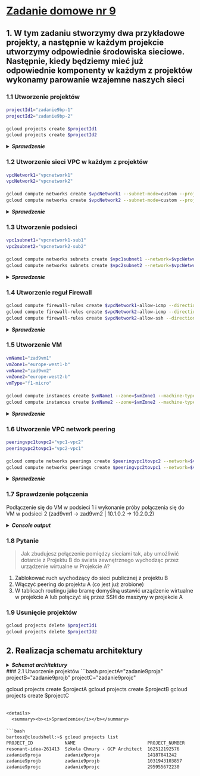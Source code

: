 # [Zadanie domowe nr 9](https://szkolachmury.pl/google-cloud-platform-droga-architekta/tydzien-9-understanding-vpc-networks/praca-domowa-nr-9/)

## 1. W tym zadaniu stworzymy dwa przykładowe projekty, a następnie w każdym projekcie utworzymy odpowiednie środowiska sieciowe. Następnie, kiedy będziemy mieć już odpowiednie komponenty w każdym z projektów wykonamy parowanie wzajemne naszych sieci

### 1.1 Utworzenie projektów
```bash
projectId1="zadanie9bp-1"
projectId2="zadanie9bp-2"

gcloud projects create $projectId1
gcloud projects create $projectId2
```

<details>
  <summary><b><i>Sprawdzenie</i></b></summary>

```bash
bartosz@cloudshell:~$ gcloud projects list
PROJECT_ID            NAME                           PROJECT_NUMBER
resonant-idea-261413  Szkola Chmury - GCP Architect  162512192576
zadanie9bp-1          zadanie9bp-1                   492134302499
zadanie9bp-2          zadanie9bp-2                   121362761339
```
</details>

### 1.2 Utworzenie sieci VPC w każdym z projektów
```bash
vpcNetwork1="vpcnetwork1"
vpcNetwork2="vpcnetwork2"

gcloud compute networks create $vpcNetwork1 --subnet-mode=custom --project=$projectId1
gcloud compute networks create $vpcNetwork2 --subnet-mode=custom --project=$projectId2
```

<details>
  <summary><b><i>Sprawdzenie</i></b></summary>

```bash
bartosz@cloudshell:~$ gcloud compute networks list --project=$projectId1
NAME         SUBNET_MODE  BGP_ROUTING_MODE  IPV4_RANGE  GATEWAY_IPV4
default      AUTO         REGIONAL
vpcnetwork1  CUSTOM       REGIONAL
bartosz@cloudshell:~$ gcloud compute networks list --project=$projectId2
NAME         SUBNET_MODE  BGP_ROUTING_MODE  IPV4_RANGE  GATEWAY_IPV4
default      AUTO         REGIONAL
vpcnetwork2  CUSTOM       REGIONAL
```
</details>

### 1.3 Utworzenie podsieci
```bash
vpc1subnet1="vpcnetwork1-sub1"
vpc2subnet2="vpcnetwork2-sub2"

gcloud compute networks subnets create $vpc1subnet1 --network=$vpcNetwork1 --region=europe-west1 --range=10.1.0.0/16 --project=$projectId1
gcloud compute networks subnets create $vpc2subnet2 --network=$vpcNetwork2 --region=europe-west2 --range=10.2.0.0/16 --project=$projectId2
```

<details>
  <summary><b><i>Sprawdzenie</i></b></summary>

```bash
bartosz@cloudshell:~$ gcloud compute networks subnets list --project=$projectId1
NAME              REGION                   NETWORK      RANGE
default           us-west2                 default      10.168.0.0/20
default           asia-northeast1          default      10.146.0.0/20
default           asia-northeast2          default      10.174.0.0/20
default           us-west1                 default      10.138.0.0/20
default           southamerica-east1       default      10.158.0.0/20
default           europe-west6             default      10.172.0.0/20
default           europe-west4             default      10.164.0.0/20
default           asia-east1               default      10.140.0.0/20
default           europe-north1            default      10.166.0.0/20
default           asia-southeast1          default      10.148.0.0/20
default           us-east4                 default      10.150.0.0/20
default           europe-west1             default      10.132.0.0/20
vpcnetwork1-sub1  europe-west1             vpcnetwork1  10.1.0.0/16
default           europe-west2             default      10.154.0.0/20
default           europe-west3             default      10.156.0.0/20
default           australia-southeast1     default      10.152.0.0/20
default           asia-south1              default      10.160.0.0/20
default           asia-northeast3          default      10.178.0.0/20
default           us-east1                 default      10.142.0.0/20
default           us-central1              default      10.128.0.0/20
default           asia-east2               default      10.170.0.0/20
default           northamerica-northeast1  default      10.162.0.0/20
bartosz@cloudshell:~$ gcloud compute networks subnets list --project=$projectId2
NAME              REGION                   NETWORK      RANGE
default           us-west2                 default      10.168.0.0/20
default           asia-northeast1          default      10.146.0.0/20
default           asia-northeast2          default      10.174.0.0/20
default           us-west1                 default      10.138.0.0/20
default           southamerica-east1       default      10.158.0.0/20
default           europe-west6             default      10.172.0.0/20
default           europe-west4             default      10.164.0.0/20
default           asia-east1               default      10.140.0.0/20
default           europe-north1            default      10.166.0.0/20
default           asia-southeast1          default      10.148.0.0/20
default           us-east4                 default      10.150.0.0/20
default           europe-west1             default      10.132.0.0/20
default           europe-west2             default      10.154.0.0/20
vpcnetwork2-sub2  europe-west2             vpcnetwork2  10.2.0.0/16
default           europe-west3             default      10.156.0.0/20
default           australia-southeast1     default      10.152.0.0/20
default           asia-south1              default      10.160.0.0/20
default           asia-northeast3          default      10.178.0.0/20
default           us-east1                 default      10.142.0.0/20
default           us-central1              default      10.128.0.0/20
default           asia-east2               default      10.170.0.0/20
default           northamerica-northeast1  default      10.162.0.0/20
```
</details>

### 1.4 Utworzenie reguł Firewall
```bash
gcloud compute firewall-rules create $vpcNetwork1-allow-icmp --direction=INGRESS --priority=65534 --network=$vpcNetwork1 --action=ALLOW --rules=icmp --source-ranges=0.0.0.0/0 --project=$projectId1
gcloud compute firewall-rules create $vpcNetwork2-allow-icmp --direction=INGRESS --priority=65534 --network=$vpcNetwork2 --action=ALLOW --rules=icmp --source-ranges=0.0.0.0/0 --project=$projectId2
gcloud compute firewall-rules create $vpcNetwork2-allow-ssh --direction=INGRESS --priority=65534 --network=$vpcNetwork1 --action=ALLOW --rules=tcp:22 --source-ranges=0.0.0.0/0 --project=$projectId1
```

<details>
  <summary><b><i>Sprawdzenie</i></b></summary>

```bash
bartosz@cloudshell:~$ gcloud compute firewall-rules list --project=$projectId1
NAME                    NETWORK      DIRECTION  PRIORITY  ALLOW                         DENY  DISABLED
default-allow-icmp      default      INGRESS    65534     icmp                                False
default-allow-internal  default      INGRESS    65534     tcp:0-65535,udp:0-65535,icmp        False
default-allow-rdp       default      INGRESS    65534     tcp:3389                            False
default-allow-ssh       default      INGRESS    65534     tcp:22                              False
vpcnetwork1-allow-icmp  vpcnetwork1  INGRESS    65534     icmp                                False
vpcnetwork2-allow-ssh   vpcnetwork1  INGRESS    65534     tcp:22                              False

To show all fields of the firewall, please show in JSON format: --format=json
To show all fields in table format, please see the examples in --help.

bartosz@cloudshell:~$ gcloud compute firewall-rules list --project=$projectId2
NAME                    NETWORK      DIRECTION  PRIORITY  ALLOW                         DENY  DISABLED
default-allow-icmp      default      INGRESS    65534     icmp                                False
default-allow-internal  default      INGRESS    65534     tcp:0-65535,udp:0-65535,icmp        False
default-allow-rdp       default      INGRESS    65534     tcp:3389                            False
default-allow-ssh       default      INGRESS    65534     tcp:22                              False
vpcnetwork2-allow-icmp  vpcnetwork2  INGRESS    65534     icmp                                False

To show all fields of the firewall, please show in JSON format: --format=json
To show all fields in table format, please see the examples in --help.
```
</details>

### 1.5 Utworzenie VM
```bash
vmName1="zad9vm1"
vmZone1="europe-west1-b"
vmName2="zad9vm2"
vmZone2="europe-west2-b"
vmType="f1-micro"

gcloud compute instances create $vmName1 --zone=$vmZone1 --machine-type=$vmType --network-interface=network=$vpcNetwork1,subnet=$vpc1subnet1 --image-project=debian-cloud --image=debian-9-stretch-v20191210 --project=$projectId1
gcloud compute instances create $vmName2 --zone=$vmZone2 --machine-type=$vmType --network-interface=network=$vpcNetwork2,subnet=$vpc2subnet2 --image-project=debian-cloud --image=debian-9-stretch-v20191210 --project=$projectId2
```

<details>
  <summary><b><i>Sprawdzenie</i></b></summary>

```bash
bartosz@cloudshell:~$ gcloud compute instances list --project=$projectId1
NAME     ZONE            MACHINE_TYPE  PREEMPTIBLE  INTERNAL_IP  EXTERNAL_IP    STATUS
zad9vm1  europe-west1-b  f1-micro                   10.1.0.2     35.240.22.166  RUNNING
bartosz@cloudshell:~$ gcloud compute instances list --project=$projectId2
NAME     ZONE            MACHINE_TYPE  PREEMPTIBLE  INTERNAL_IP  EXTERNAL_IP   STATUS
zad9vm2  europe-west2-b  f1-micro                   10.2.0.2     34.89.72.188  RUNNING
```
</details>

### 1.6 Utworzenie VPC network peering
```bash
peeringvpc1tovpc2="vpc1-vpc2"
peeringvpc2tovpc1="vpc2-vpc1"

gcloud compute networks peerings create $peeringvpc1tovpc2 --network=$vpcNetwork1 --peer-network=$vpcNetwork2 --auto-create-routes --peer-project=$projectId2 --project=$projectId1
gcloud compute networks peerings create $peeringvpc2tovpc1 --network=$vpcNetwork2 --peer-network=$vpcNetwork1 --auto-create-routes --peer-project=$projectId1 --project=$projectId2
```

<details>
  <summary><b><i>Sprawdzenie</i></b></summary>

```bash
bartosz@cloudshell:~$ gcloud compute networks peerings list --project=$projectId1
NAME       NETWORK      PEER_PROJECT  PEER_NETWORK  AUTO_CREATE_ROUTES  STATE   STATE_DETAILS
vpc1-vpc2  vpcnetwork1  zadanie9bp-2  vpcnetwork2   True                ACTIVE  [2020-02-10T14:50:46.142-08:00]: Connected.
bartosz@cloudshell:~$ gcloud compute networks peerings list --project=$projectId2
NAME       NETWORK      PEER_PROJECT  PEER_NETWORK  AUTO_CREATE_ROUTES  STATE   STATE_DETAILS
vpc2-vpc1  vpcnetwork2  zadanie9bp-1  vpcnetwork1   True                ACTIVE  [2020-02-10T14:50:46.142-08:00]: Connected.
```
</details>

### 1.7 Sprawdzenie połączenia
Podłączenie się do VM w podsieci 1 i wykonanie próby połączenia się do VM w podsieci 2 (zad9vm1 -> zad9vm2 | 10.1.0.2 -> 10.2.0.2)

<details>
  <summary><b><i>Console output</i></b></summary>

```bash
Connected, host fingerprint: ssh-rsa 0 {...}
Linux zad9vm1 4.9.0-11-amd64 #1 SMP Debian 4.9.189-3+deb9u2 (2019-11-11) x86_64
The programs included with the Debian GNU/Linux system are free software;
the exact distribution terms for each program are described in the
individual files in /usr/share/doc/*/copyright.
Debian GNU/Linux comes with ABSOLUTELY NO WARRANTY, to the extent
permitted by applicable law.

bartosz@zad9vm1:~$ ping -c 3 10.2.0.2
PING 10.2.0.2 (10.2.0.2) 56(84) bytes of data.
64 bytes from 10.2.0.2: icmp_seq=1 ttl=64 time=7.98 ms
64 bytes from 10.2.0.2: icmp_seq=2 ttl=64 time=6.85 ms
64 bytes from 10.2.0.2: icmp_seq=3 ttl=64 time=6.85 ms

--- 10.2.0.2 ping statistics ---
3 packets transmitted, 3 received, 0% packet loss, time 2002ms
rtt min/avg/max/mdev = 6.851/7.228/7.982/0.541 ms
```
</details>

### 1.8 Pytanie

> Jak zbudujesz połączenie pomiędzy sieciami tak, aby umożliwić dotarcie z Projektu B do świata zewnętrznego wychodząc przez urządzenie wirtualne w Projekcie A?

1. Zablokować ruch wychodzący do sieci publicznej z projektu B
2. Włączyć peering do projektu A (co jest już zrobione)
3. W tablicach routingu jako bramę domyślną ustawić urządzenie wirtualne w projekcie A lub połączyć się przez SSH do maszyny w projekcie A

### 1.9 Usunięcie projektów
```bash
gcloud projects delete $projectId1
gcloud projects delete $projectId2
```

## 2. Realizacja schematu architektury

<details>
  <summary><b><i>Schemat architektury</i></b></summary>

![Diagram](./img/schemat.png "schemat architektury")
![Diagram](./img/schemat-p.png "schemat architektury poprawiony")

</details>
### 2.1 Utworzenie projektów
```bash
projectA="zadanie9proja"
projectB="zadanie9projb"
projectC="zadanie9projc"

gcloud projects create $projectA
gcloud projects create $projectB
gcloud projects create $projectC
```

<details>
  <summary><b><i>Sprawdzenie</i></b></summary>

```bash
bartosz@cloudshell:~$ gcloud projects list
PROJECT_ID            NAME                           PROJECT_NUMBER
resonant-idea-261413  Szkola Chmury - GCP Architect  162512192576
zadanie9proja         zadanie9proja                  14187841242
zadanie9projb         zadanie9projb                  1031943103857
zadanie9projc         zadanie9projc                  295955672230
```
</details>
